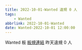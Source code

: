 ```yaml
---
title: 2022-10-01-Wanted 違規 0 人
tags:
    - Wanted
abbrlink: 2022-10-01-Wanted
date: Wanted-2022-10-01 12:00:00
---
```

Wanted 板 [板規連結](https://www.ptt.cc/bbs/Wanted/M.1608829773.A.D3B.html)
昨天違規 0 人

